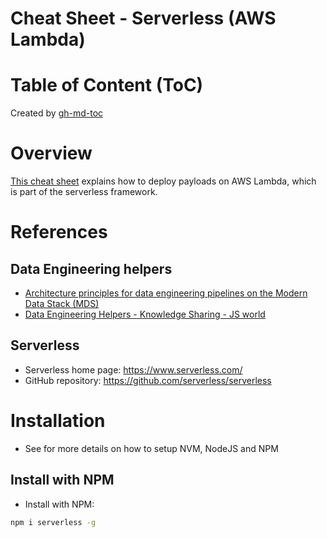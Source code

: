 Cheat Sheet - Serverless (AWS Lambda)
=====================================

# Table of Content (ToC)

Created by [gh-md-toc](https://github.com/ekalinin/github-markdown-toc.go)

# Overview
[This cheat sheet](https://github.com/data-engineering-helpers/ks-cheat-sheets/blob/main/frameworks/serverless/README.md)
explains how to deploy payloads on AWS Lambda, which is part of the serverless framework.

# References

## Data Engineering helpers
* [Architecture principles for data engineering pipelines on the Modern Data Stack (MDS)](https://github.com/data-engineering-helpers/architecture-principles)
* [Data Engineering Helpers - Knowledge Sharing - JS world](https://github.com/data-engineering-helpers/ks-cheat-sheets/blob/main/db/programming/js-world/README.md)

## Serverless
* Serverless home page: https://www.serverless.com/
* GitHub repository: https://github.com/serverless/serverless


# Installation
* See 
  for more details on how to setup NVM, NodeJS and NPM

## Install with NPM
* Install with NPM:
```bash
npm i serverless -g
```
